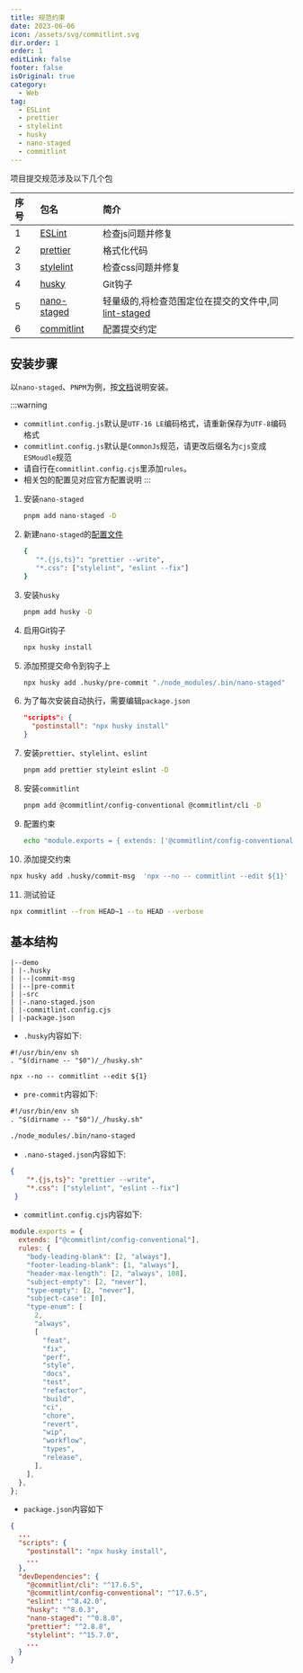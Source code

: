 ```yaml
---
title: 规范约束
date: 2023-06-06
icon: /assets/svg/commitlint.svg
dir.order: 1
order: 1
editLink: false
footer: false
isOriginal: true
category:
  - Web
tag:
  - ESLint
  - prettier
  - stylelint
  - husky
  - nano-staged
  - commitlint
---
```


项目提交规范涉及以下几个包

|序号|包名|简介|
|:-|:-|:-|
|1|[ESLint](https://eslint.org/)|检查js问题并修复|
|2|[prettier](https://prettier.io/)|格式化代码|
|3|[stylelint](https://stylelint.io/)|检查css问题并修复|
|4|[husky](https://typicode.github.io/husky/)|Git钩子|
|5|[nano-staged](https://github.com/usmanyunusov/nano-staged#readme)|轻量级的,将检查范围定位在提交的文件中,同[lint-staged](https://github.com/okonet/lint-staged#readme)|
|6|[commitlint](https://commitlint.js.org/#/)|配置提交约定|

## 安装步骤

以`nano-staged`、`PNPM`为例，按[文档](https://github.com/usmanyunusov/nano-staged#readme)说明安装。

:::warning

- `commitlint.config.js`默认是`UTF-16 LE`编码格式，请重新保存为`UTF-8`编码格式
- `commitlint.config.js`默认是`CommonJs`规范，请更改后缀名为`cjs`变成`ESMoudle`规范
- 请自行在`commitlint.config.cjs`里添加`rules`。
- 相关包的配置见对应官方配置说明
:::

1. 安装`nano-staged`

   ```bash
   pnpm add nano-staged -D
   ```

2. 新建`nano-staged`的[配置文件](https://github.com/usmanyunusov/nano-staged#format-priorities)

   ```bash
   {
      "*.{js,ts}": "prettier --write",
      "*.css": ["stylelint", "eslint --fix"]
   }
   ```

3. 安装`husky`

   ```bash
   pnpm add husky -D
   ```

4. 启用Git钩子

   ```bash
   npx husky install
   ```

5. 添加预提交命令到钩子上

   ```bash
   npx husky add .husky/pre-commit "./node_modules/.bin/nano-staged"
   ```

6. 为了每次安装自动执行，需要编辑`package.json`

   ```json
   "scripts": {
     "postinstall": "npx husky install"
   }
   ```

7. 安装`prettier`、`stylelint`、`eslint`

   ```bash
   pnpm add prettier styleint eslint -D
   ```

8. 安装`commitlint`

   ```bash
   pnpm add @commitlint/config-conventional @commitlint/cli -D
   ```

9. 配置约束

   ```bash
   echo "module.exports = { extends: ['@commitlint/config-conventional'] };" > commitlint.config.js
   ```

10. 添加提交约束

   ```bash
   npx husky add .husky/commit-msg  'npx --no -- commitlint --edit ${1}'
   ```

11. 测试验证

   ```bash
   npx commitlint --from HEAD~1 --to HEAD --verbose
   ```

## 基本结构

```text
|--demo
| |-.husky
| |--|commit-msg
| |--|pre-commit
| |-src
| |-.nano-staged.json
| |-commitlint.config.cjs
| |-package.json
```

- `.husky`内容如下:

```text
#!/usr/bin/env sh
. "$(dirname -- "$0")/_/husky.sh"

npx --no -- commitlint --edit ${1}
```

- `pre-commit`内容如下:

```txt
#!/usr/bin/env sh
. "$(dirname -- "$0")/_/husky.sh"

./node_modules/.bin/nano-staged
```

- `.nano-staged.json`内容如下:

```json
{
    "*.{js,ts}": "prettier --write",
    "*.css": ["stylelint", "eslint --fix"]
 }
```

- `commitlint.config.cjs`内容如下:

```js
module.exports = {
  extends: ["@commitlint/config-conventional"],
  rules: {
    "body-leading-blank": [2, "always"],
    "footer-leading-blank": [1, "always"],
    "header-max-length": [2, "always", 108],
    "subject-empty": [2, "never"],
    "type-empty": [2, "never"],
    "subject-case": [0],
    "type-enum": [
      2,
      "always",
      [
        "feat",
        "fix",
        "perf",
        "style",
        "docs",
        "test",
        "refactor",
        "build",
        "ci",
        "chore",
        "revert",
        "wip",
        "workflow",
        "types",
        "release",
      ],
    ],
  },
};
```

- `package.json`内容如下

```json
{ 
  ...
  "scripts": {
    "postinstall": "npx husky install",
    ...
  },
  "devDependencies": {
    "@commitlint/cli": "^17.6.5",
    "@commitlint/config-conventional": "^17.6.5",
    "eslint": "^8.42.0",
    "husky": "^8.0.3",
    "nano-staged": "^0.8.0",
    "prettier": "^2.8.8",
    "stylelint": "^15.7.0",
    ...
  }
}
```
